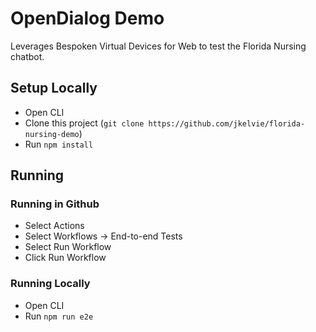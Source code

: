 # OpenDialog Demo
Leverages Bespoken Virtual Devices for Web to test the Florida Nursing chatbot.

## Setup Locally
* Open CLI
* Clone this project (`git clone https://github.com/jkelvie/florida-nursing-demo`)
* Run `npm install`

## Running
### Running in Github
* Select Actions
* Select Workflows -> End-to-end Tests
* Select Run Workflow
* Click Run Workflow

### Running Locally
* Open CLI
* Run `npm run e2e`

